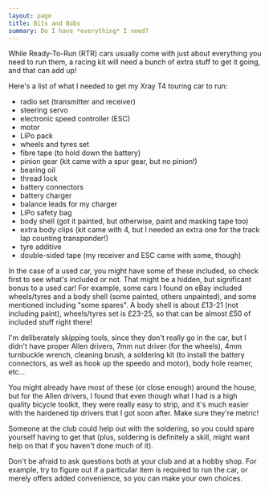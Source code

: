 ```yaml
---
layout: page
title: Bits and Bobs
summary: Do I have *everything* I need?
---
```


While Ready-To-Run (RTR) cars usually come with just about everything you need
to run them, a racing kit will need a bunch of extra stuff to get it going, and
that can add up!

Here's a list of what I needed to get my Xray T4 touring car to run:

 - radio set (transmitter and receiver)
 - steering servo
 - electronic speed controller (ESC)
 - motor
 - LiPo pack
 - wheels and tyres set
 - fibre tape (to hold down the battery)
 - pinion gear (kit came with a spur gear, but no pinion!)
 - bearing oil
 - thread lock
 - battery connectors
 - battery charger
 - balance leads for my charger
 - LiPo safety bag
 - body shell (got it painted, but otherwise, paint and masking tape too)
 - extra body clips (kit came with 4, but I needed an extra one for
the track lap counting transponder!)
 - tyre additive
 - double-sided tape (my receiver and ESC came with some, though)

In the case of a used car, you might have some of these included, so check
first to see what's included or not. That might be a hidden, but significant
bonus to a used car! For example, some cars I found on eBay included
wheels/tyres and a body shell (some painted, others unpainted), and some
mentioned including "some spares". A body shell is about £13-21 (not including
paint), wheels/tyres set is £23-25, so that can be almost £50 of included stuff
right there!

I'm deliberately skipping tools, since they don't really go in the car, but I
didn't have proper Allen drivers, 7mm nut driver (for the wheels), 4mm
turnbuckle wrench, cleaning brush, a soldering kit (to install the battery
connectors, as well as hook up the speedo and motor), body hole reamer, etc...

You might already have most of these (or close enough) around the house, but
for the Allen drivers, I found that even though what I had is a high quality
bicycle toolkit, they were really easy to strip, and it's much easier with the
hardened tip drivers that I got soon after. Make sure they're metric!

Someone at the club could help out with the soldering, so you could spare
yourself having to get that (plus, soldering is definitely a skill, might want
help on that if you haven't done much of it).

Don't be afraid to ask questions both at your club and at a hobby shop. For
example, try to figure out if a particular item is required to run the car, or
merely offers added convenience, so you can make your own choices.
